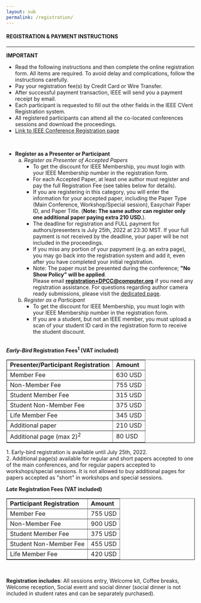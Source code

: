 ```yaml
---
layout: sub
permalink: /registration/
---
```


<h4>REGISTRATION & PAYMENT INSTRUCTIONS</h4>
<hr/>

<b>IMPORTANT</b>
<ul>
<li>	Read the following instructions and then complete the online registration form. All items are required. To avoid delay and complications, follow the instructions carefully.</li>
<li>	Pay your registration fee(s) by Credit Card or Wire Transfer.</li>
<li>	After successful payment transaction, IEEE will send you a payment receipt by email.</li>
<li>	Each participant is requested to fill out the other fields in the IEEE CVent Registration system.</li>
<li>	All registered participants can attend all the co-located conferences sessions and download the proceedings.</li>
<li>	<a href="https://cvent.me/RL9xyl" target=_new><u>Link to IEEE Conference Registration page</u></a></li>
</ul>
<br/>

<ul>

<li><b>Register as a Presenter or Participant</b><br/>
<ol type=a>
<li>	<i>Register as Presenter of Accepted Papers</i>
<ul>
<li>	To get the discount for IEEE Membership, you must login with your IEEE Membership number in the registration form.</li>
<li>	For each Accepted Paper, at least one author must register and pay the full Registration Fee (see tables below for details).</li>
<li>If you are registering in this category, you will enter the information for your accepted paper, including the Paper Type (Main Conference, Workshop/Special session), 
    Easychair Paper ID, and Paper Title. (<b>Note: The same author can register only one additional paper paying extra 210 USD.</b>).</li>
<li>The deadline for registration and FULL payment for authors/presenters is July 25th, 2022 at 23:30 MST. If your full payment is not received by the deadline, your paper will be not included in the proceedings.</li>
<li>If you miss any portion of your papyment (e.g. an extra page), you may go back into the registration system and add it, even after you have completed your initial registration.</li>
<li>Note: The paper must be presented during the conference; <b>"No Show Policy" will be applied</b>.<br/>
Please email <a href="mailto:registration+DPCC@computer.org"><b>registration+DPCC@computer.org</b></a> if you need any registration assistance. For questions regarding author camera ready submissions, please visit the <a href="http://cyber-science.org/2022/crs/" target=_new><u>dedicated page</u></a>.</li>
</ul>
</li>

<li>	<i>Register as a Participant</i>
<ul><li>	To get the discount for IEEE Membership, you must login with your IEEE Membership number in the registration form.
</li><li>	If you are a student, but not an IEEE member,  you must upload a scan of your student ID card in the registration form to receive the student discount.
</li></ul>
</li></ol>
</li>
<br/>

</ul>

<b><i>Early-Bird</i> Registration Fees<sup>1</sup> (VAT included)</b><br/>
<table border=1><tr><td>
<b>Presenter/Participant Registration</b></td><td>	<b>Amount</b>
</td></tr><tr><td>Member Fee	</td><td>630 USD
</td></tr><tr><td>Non-Member Fee	</td><td>755 USD
</td></tr><tr><td>Student Member Fee</td><td>315 USD
</td></tr><tr><td>Student Non-Member Fee</td><td>375 USD
</td></tr><tr><td>Life Member Fee	</td><td>345 USD
</td></tr><tr><td>Additional paper	</td><td>210 USD
</td></tr><tr><td>Additional page (max 2)<sup>2</sup>	</td><td>80 USD
</td></tr></table>
1. Early-bird registration is available until July 25th, 2022.<br/>
2. Additional page(s) available for regular and short papers accepted to one of the main conferences, and for regular papers accepted to workshops/special sessions. 
   It is not allowed to buy additional pages for papers accepted as "short" in workshops and special sessions.<br/>

<b><i>Late</i> Registration Fees (VAT included)</b><br/>
<table border=1><tr><td>
<b>Participant Registration</b></td><td>	<b>Amount</b>
</td></tr><tr><td>Member Fee	</td><td>755 USD
</td></tr><tr><td>Non-Member Fee	</td><td>900 USD
</td></tr><tr><td>Student Member Fee</td><td>375 USD
</td></tr><tr><td>Student Non-Member Fee</td><td>455 USD
</td></tr><tr><td>Life Member Fee	</td><td>420 USD
</td></tr></table><br/>

<b>Registration includes</b>: All sessions entry, Welcome kit, Coffee breaks, Welcome reception, Social event and social dinner 
(social dinner is not included in student rates and can be separately purchased).


